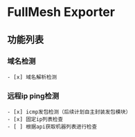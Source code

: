 # FullMesh Exporter

## 功能列表

### 域名检测

    - [x] 域名解析检测

### 远程ip ping检测

    - [x] icmp发包检测（后续计划自主封装发包模块）
    - [x] 固定ip列表检查
    - [ ] 根据api获取机器列表进行检查